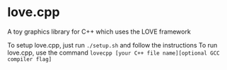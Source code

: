 # love.cpp
A toy graphics library for C++ which uses the LOVE framework

To setup love.cpp, just run `./setup.sh` and follow the instructions
To run love.cpp, use the command `lovecpp [your C++ file name][optional GCC compiler flag]`